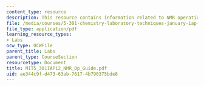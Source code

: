 ```yaml
---
content_type: resource
description: This resource contains information related to NMR operation guide 2012.
file: /media/courses/5-301-chemistry-laboratory-techniques-january-iap-2012/ae344c9fd47363ab76174b790375bde8_MIT5_301IAP12_NMR_Op_Guide.pdf
file_type: application/pdf
learning_resource_types:
- Labs
ocw_type: OCWFile
parent_title: Labs
parent_type: CourseSection
resourcetype: Document
title: MIT5_301IAP12_NMR_Op_Guide.pdf
uid: ae344c9f-d473-63ab-7617-4b790375bde8
---
```

